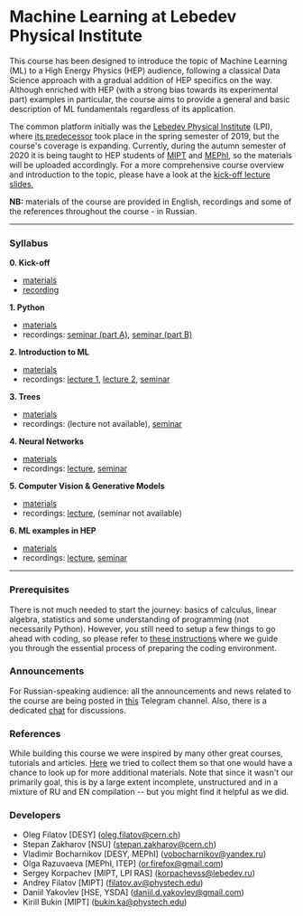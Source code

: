 # Machine Learning at Lebedev Physical Institute

This course has been designed to introduce the topic of Machine Learning (ML) to a High Energy Physics (HEP) audience, following a classical Data Science approach with a gradual addition of HEP specifics on the way. Although enriched with HEP (with a strong bias towards its experimental part) examples in particular, the course aims to provide a general and basic description of ML fundamentals regardless of its application.  

The common platform initially was the [Lebedev Physical Institute](http://old.lebedev.ru/en/) (LPI), where [its predecessor](https://github.com/yaourtpourtoi/ML_in_HEP_intro) took place in the spring semester of 2019, but the course's coverage is expanding. Currently, during the autumn semester of 2020 it is being taught to HEP students of [MIPT](https://mipt.ru/english/) and [MEPhI](https://eng.mephi.ru/), so the materials will be uploaded accordingly. For a more comprehensive course overview and introduction to the topic, please have a look at the [kick-off lecture slides.](https://github.com/depot-hep/ml-lpi/blob/master/week0_kick_off/Kick_off_lecture.pdf)

**NB:** materials of the course are provided in English, recordings and some of the references throughout the course - in Russian.

---

### Syllabus
**0.  Kick-off**
* [materials](https://github.com/depot-hep/ml-lpi/tree/master/week0_kick_off)
* [recording](https://drive.google.com/file/d/1QuuOI90HoC299y6wI4VBgcvfLFjlhCgp/view?usp=sharing)

**1.  Python**
* [materials](https://github.com/depot-hep/ml-lpi/tree/master/week0_python)
* recordings: [seminar (part A)](https://drive.google.com/file/d/1CO9X0hyKPJvCZklDGpkQBBZ1PDWMM-yf/view?usp=sharing), [seminar (part B)](https://drive.google.com/file/d/1DuCKMwsvp0m6AUAAClwMsSuIum8p4JBR/view?usp=sharing)

**2.  Introduction to ML**
* [materials](https://github.com/depot-hep/ml-lpi/tree/master/week1_intro_to_ml)
* recordings: [lecture 1](https://drive.google.com/file/d/1CJkNNzJOeVz22R5yfICQ1lyrMWXToQpi/view?usp=sharing), [lecture 2](https://drive.google.com/file/d/1sZUz_jzLNeAZpwekPiPEAYSKVqHKhrDB/view?usp=sharing), [seminar](https://drive.google.com/file/d/1pICE4x9xm_89_O7YSSJVBBFA-HX8dnWT/view?usp=sharing)

**3.  Trees**
* [materials](https://github.com/depot-hep/ml-lpi/tree/master/week2_trees)
* recordings: (lecture not available), [seminar](https://drive.google.com/file/d/1h4W_jb4BaSesCLTDb7UxxYl9UdMWh-M7/view?usp=sharing)

**4.  Neural Networks**
* [materials](https://github.com/depot-hep/ml-lpi/tree/master/week3_nn)
* recordings: [lecture](https://drive.google.com/file/d/1WOdZ6b3y9u6I0wUMXkdbqS6jpW6tYb2v/view?usp=sharing), [seminar](https://drive.google.com/file/d/1j0hb6R5vWXBzTPCJYutbivmqutu5vq6P/view?usp=sharing)

**5.  Computer Vision & Generative Models**
* [materials](https://github.com/depot-hep/ml-lpi/tree/master/week4_cv_gm)
* recordings: [lecture](https://drive.google.com/file/d/1taPFBDzFCYeg6kzU2aK1l-zlD8DVBYss/view?usp=sharing), (seminar not available)

**6.  ML examples in HEP**
* [materials](https://github.com/depot-hep/ml-lpi/tree/master/week5_ml_in_hep)
* recordings: [lecture](https://drive.google.com/file/d/1y7RSduU_48kmYRfRZ_1m0yM3lbLx6iJx/view?usp=sharing), [seminar](https://drive.google.com/file/d/1owHxBbJIIe32jWnCquijJflz58oHEAIp/view?usp=sharing)

---

### Prerequisites
There is not much needed to start the journey: basics of calculus, linear algebra, statistics and some understanding of programming (not necessarily Python). However, you still need to setup a few things to go ahead with coding, so please refer to [these instructions](https://www.notion.so/Getting-started-5c28a72ae7c84828a916d2644d084176) where we guide you through the essential process of preparing the coding environment. 

### Announcements
For Russian-speaking audience: all the announcements and news related to the course are being posted in [this](https://t.me/joinchat/AAAAAFKpVt6uUk49Io0yFQ) Telegram channel. Also, there is a dedicated [chat](https://t.me/joinchat/GqvG80Wf7CBMKKXqnA0Ggg) for discussions.

### References
While building this course we were inspired by many other great courses, tutorials and articles. [Here](https://www.notion.so/62265cd8b42d4d2e9eb5dc7d406bc6fd?v=0339f791c2b74a1fa2157d12144b2652) we tried to collect them so that one would have a chance to look up for more additional materials. Note that since it wasn't our primarily goal, this is by a large extent incomplete, unstructured and in a mixture of RU and EN compilation -- but you might find it helpful as we did. 

### Developers
* Oleg Filatov [DESY] (<oleg.filatov@cern.ch>)
* Stepan Zakharov [NSU] (<stepan.zakharov@cern.ch>)
* Vladimir Bocharnikov [DESY, MEPhI] (<vobocharnikov@yandex.ru>)
* Olga Razuvaeva [MEPhI, ITEP] (<or.firefox@gmail.com>)
* Sergey Korpachev [MIPT, LPI RAS] (<korpachevss@lebedev.ru>)
* Andrey Filatov [MIPT] (<filatov.av@phystech.edu>)
* Daniil Yakovlev [HSE, YSDA] (<daniil.d.yakovlev@gmail.com>)
* Kirill Bukin [MIPT] (<bukin.ka@phystech.edu>)
